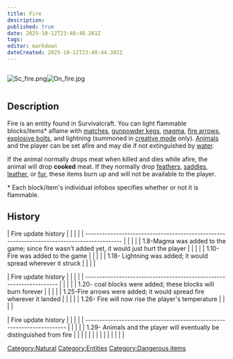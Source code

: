 ```yaml
---
title: Fire
description: 
published: true
date: 2025-10-12T23:48:48.261Z
tags: 
editor: markdown
dateCreated: 2025-10-12T23:48:44.382Z
---
```


<div style="overflow:hidden">

![Sc_fire.png](Sc_fire.png "Sc_fire.png")![On_fire.jpg](On_fire.jpg
"On_fire.jpg")

</div>

## Description

Fire is an entity found in Survivalcraft. You can light flammable
blocks/items\* aflame with [matches](Tools/Match.md "wikilink"), [gunpowder
kegs](Items/Gunpowder_Kegs.md "wikilink"), [magma](Terrain/Magma.md "wikilink"), [fire
arrows](Weapons/Fire_Arrows.md "wikilink"), [explosive
bolts](Weapons/Explosive_Bolt.md "wikilink"), and lightning (summoned in [creative
mode](Construction/Mechanics/Creative_Gamemode.md "wikilink") only). [Animals](../Bestiary/Animals.md "wikilink")
and the player can be set afire and may die if not extinguished by
[water](Terrain/Water.md "wikilink").

If the animal normally drops meat when killed and dies while afire, the
animal will drop **cooked** meat. If they normally drop
[feathers](Items/Feather.md "wikilink"), [saddles](Items/Saddle.md "wikilink"),
[leather](Items/Leather.md "wikilink"), or [fur](Clothes/Fur.md "wikilink"), these items
burn up and will not be available to the player. 

\* Each block/item's individual infobox specifies whether or not it is
flammable.

## History

| Fire update history                                                                         |  |  |  |
| ------------------------------------------------------------------------------------------- |  |  |  |
| 1.8-Magma was added to the game; since fire wasn't added yet, it would just hurt the player |  |  |  |
| 1.10- Fire was added to the game                                                            |  |  |  |
| 1.18- Lightning was added; it would spread wherever it struck                               |  |  |  |

| Fire update history                                                  |  |  |  |
| -------------------------------------------------------------------- |  |  |  |
| 1.20- coal blocks were added; these blocks will burn forever         |  |  |  |
| 1.25-Fire arrows were added; it would spread fire wherever it landed |  |  |  |
| 1.26- Fire will now rise the player's temperature                    |  |  |  |

| Fire update history                                                     |  |  |  |
| ----------------------------------------------------------------------- |  |  |  |
| 1.29- Animals and the player will eventually be distinguished from fire |  |  |  |
|                                                                         |  |  |  |
|                                                                         |  |  |  |

[Category:Natural](Category:Natural "wikilink")
[Category:Entities](Category:Entities "wikilink") [Category:Dangerous
items](Category:Dangerous_items "wikilink")